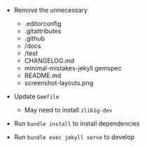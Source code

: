 - Remove the unnecessary
    - .editorconfig
    - .gitattributes
    - .github
    - /docs
    - /test
    - CHANGELOG.md
    - minimal-mistakes-jekyll.gemspec
    - README.md
    - screenshot-layouts.png

- Update `Gemfile`
    - May need to install `zlib1g-dev`

- Run `bundle install` to install dependencies

- Run `bundle exec jekyll serve` to develop